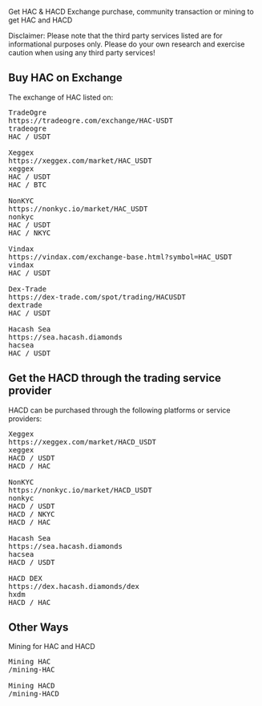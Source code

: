 Get HAC & HACD
Exchange purchase, community transaction or mining to get HAC and HACD




<p class="note">Disclaimer: Please note that the third party services listed are for informational purposes only. Please do your own research and exercise caution when using any third party services!</p>


<a name="HAC"></a>

## Buy HAC on Exchange

The exchange of HAC listed on:

<pre class="links">
TradeOgre
https://tradeogre.com/exchange/HAC-USDT
tradeogre
HAC / USDT

Xeggex
https://xeggex.com/market/HAC_USDT
xeggex
HAC / USDT<br/>HAC / BTC

NonKYC
https://nonkyc.io/market/HAC_USDT
nonkyc
HAC / USDT<br/>HAC / NKYC

Vindax
https://vindax.com/exchange-base.html?symbol=HAC_USDT
vindax
HAC / USDT

Dex-Trade
https://dex-trade.com/spot/trading/HACUSDT
dextrade
HAC / USDT

Hacash Sea
https://sea.hacash.diamonds
hacsea
HAC / USDT
</pre>


<a name="HACD"></a>

## Get the HACD through the trading service provider

HACD can be purchased through the following platforms or service providers:

<pre class="links">
Xeggex
https://xeggex.com/market/HACD_USDT
xeggex
HACD / USDT<br/>HACD / HAC

NonKYC
https://nonkyc.io/market/HACD_USDT
nonkyc
HACD / USDT<br/>HACD / NKYC<br/>HACD / HAC

Hacash Sea
https://sea.hacash.diamonds
hacsea
HACD / USDT

HACD DEX
https://dex.hacash.diamonds/dex
hxdm
HACD / HAC
</pre>


<!-- Opensea
https://opensea.io/collection/hacashdiamond
opensea -->

## Other Ways

Mining for HAC and HACD

<pre class="links">
Mining HAC
/mining-HAC

Mining HACD
/mining-HACD
</pre>
